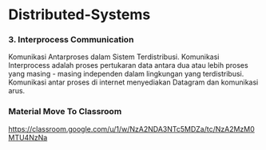 # Distributed-Systems
### 3. 	Interprocess Communication
Komunikasi Antarproses dalam Sistem Terdistribusi. Komunikasi Interprocess adalah proses pertukaran data antara dua atau lebih proses yang masing - masing independen dalam lingkungan yang terdistribusi. Komunikasi antar proses di internet menyediakan Datagram dan komunikasi arus.

### Material Move To Classroom
https://classroom.google.com/u/1/w/NzA2NDA3NTc5MDZa/tc/NzA2MzM0MTU4NzNa
